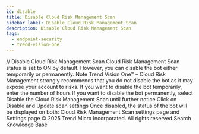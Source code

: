 ```yaml
---
id: disable
title: Disable Cloud Risk Management Scan
sidebar_label: Disable Cloud Risk Management Scan
description: Disable Cloud Risk Management Scan
tags:
  - endpoint-security
  - trend-vision-one
---
```


/*<![CDATA[*/ $('#title').html($('meta[name=map-description]').attr('content')); /*]]>*/ Disable Cloud Risk Management Scan Cloud Risk Management Scan status is set to ON by default. However, you can disable the bot either temporarily or permanently. Note Trend Vision One™ – Cloud Risk Management strongly recommends that you do not disable the bot as it may expose your account to risks. If you want to disable the bot temporarily, enter the number of hours If you want to disable the bot permanently, select Disable the Cloud Risk Management Scan until further notice Click on Disable and Update scan settings Once disabled, the status of the bot will be displayed on both: Cloud Risk Management Scan settings page and Settings page © 2025 Trend Micro Incorporated. All rights reserved.Search Knowledge Base